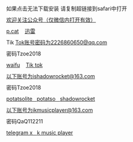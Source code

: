 <div style="line-height:30px">

如果点击无法下载安装 请复制超链接到safari中打开<br>
<url><a href="https://mp.weixin.qq.com/mp/profile_ext?action=home&__biz=MzI2ODA4ODQ4Mw==&scene=110#wechat_redirect">欢迎关注公众号（仅微信内打开有效）</a></url>
<br>
<url><a 
title="iPhone" href="itms-services://?action=download-manifest&amp;url=https://raw.githubusercontent.com/inorthonly/xml/master/pcat.plist">p.cat</a></url>
&nbsp;&nbsp;
<url><a 
title="iPhone" href="itms-services://?action=download-manifest&amp;url=https://raw.githubusercontent.com/inorthonly/xml/master/xl.xml">迅雷</a></url>
&nbsp;&nbsp;
<br>
Tik Tok账号密码为2226860650@qq.com<br> 
密码Tzoe2018<br>
<url><a title="iPhone" href="itms-services://?action=download-manifest&amp;url=https://raw.githubusercontent.com/inorthonly/xml/master/waifu.xml">waifu</a></url>
&nbsp;&nbsp;
<url><a title="iPhone" href="itms-services://?action=download-manifest&amp;url=https://raw.githubusercontent.com/inorthonly/xml/master/tiktok.xml">Tik tok</a></url>
&nbsp;&nbsp;
<br>
以下账号为ishadowrocket@163.com <br>
密码Tzoe2018 <br>
<url><a title="iPhone" href="itms-services://?action=download-manifest&amp;url=https://raw.githubusercontent.com/inorthonly/xml/master/potatsolite.xml"> potatsolite&nbsp;&nbsp;
</a></url>
<url><a title="iPhone" href="itms-services://?action=download-manifest&amp;url=https://raw.githubusercontent.com/inorthonly/xml/master/potatso.xml">potatso&nbsp;&nbsp;
 </a></url>
<url><a title="iPhone" href="itms-services://?action=download-manifest&amp;url=https://raw.githubusercontent.com/inorthonly/xml/master/shadowrocket.xml"> shadowrocket</a></url>
&nbsp;&nbsp;
<br>
以下账号为ikmusicplayer@163.com<br>
 密码QaQ112211<br>
<url><a title="iPhone" href="itms-services://?action=download-manifest&amp;url=https://raw.githubusercontent.com/inorthonly/xml/master/telegramx.xml"> telegram x&nbsp;&nbsp;
</a></url>
<url><a title="iPhone" href="itms-services://?action=download-manifest&amp;url=https://raw.githubusercontent.com/inorthonly/xml/master/music.xml"> k music player</a></url>
